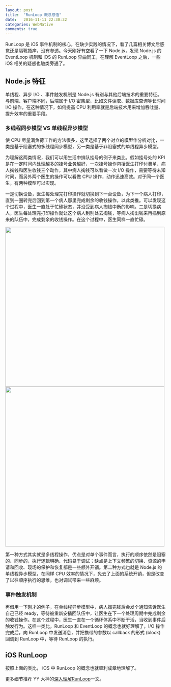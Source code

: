 ```yaml
---
layout: post
title:  "RunLoop 概念感悟"
date:   2016-11-11 22:30:32
categories: WebNative
comments: true
---
```

RunLoop 是 iOS 事件机制的核心，在缺少实践的情况下，看了几篇相关博文后感觉还是隔靴搔痒，没有参透。今天刚好有空看了一下 Node.js，发现 Node.js 的 EventLoop 机制和 iOS 的 RunLoop 异曲同工，在理解 EventLoop 之后，一些 iOS 相关的疑惑也触类旁通了。

## Node.js 特征

单线程、异步 I/O 、事件触发机制是 Node.js 有别与其他后端技术的重要特征。与前端、客户端不同，后端属于 I/O 密集型，比如文件读取、数据库查询等长时间 I/O 操作，在这种情况下，如何提高 CPU 利用率就是后端技术用来增加吞吐量、提升效率的重要手段。

### 多线程同步模型 VS 单线程异步模型

使 CPU 尽量满负荷工作的方法很多，这里选择了两个对立的模型作分析对比，一类是基于阻塞式的多线程同步模型，另一类是基于非阻塞式的单线程异步模型。

为理解这两类情况，我们可以用生活中排队挂号的例子来类比。假如挂号处的 KPI 是在一定时间内处理越多的挂号业务越好，一次挂号操作包括医生打印付费单、病人掏钱和医生收钱三个动作，其中病人掏钱可以看做一次 I/O 操作，需要等待未知时间，而另外两个医生的操作可以看做 CPU 操作，动作迅速高效。对于同一个医生，有两种模型可以实现。

一是切换设备，医生每处理完打印操作就切换到下一台设备，为下一个病人打印，直到一圈转完后回到第一个病人那里完成剩余的收钱操作，以此类推。可以发现这个过程中，医生一直处于忙碌状态，并没受到病人掏钱中断的影响。二是切换病人，医生每处理完打印操作就让这个病人到别处去掏钱，等病人掏出钱来再插到原来的队伍中，完成剩余的收钱操作。在这个过程中，医生同样一直忙碌。

<img src="{{ site.url }}/images/runloop-asynchronize-model.png" width="500px">

<img src="{{ site.url }}/images/runloop-multi-thread-model.png" width="500px">

第一种方式其实就是多线程操作，优点是对单个事件而言，执行的顺序依然是阻塞的、同步的，执行逻辑明确、代码易于调试；缺点是上下文频繁的切换、资源的申请和回收、现场的保护和恢复都是一些额外开销。第二种方式也就是 Node.js 的单线程异步模型，在同样 CPU 效率的情况下，免去了上面的系统开销，但是改变了以往顺序执行的思维，也对调试带来一些麻烦。

### 事件触发机制

再借用一下刚才的例子，在单线程异步模型中，病人掏完钱后会发个通知告诉医生自己已经 ready，等待被重新安插回队伍中，让医生在下一个处理周期中完成剩余的收钱操作。在这个过程中，医生一直在一个循环体系中不断干活，当收到事件后触发行为。这样一类比，RunLoop 和 EventLoop 的概念也就好理解了，I/O 操作完成后，向 RunLoop 中发送消息，并把携带的参数以 callback 的形式 (block) 回调到 RunLoop 中，等待 RunLoop 的执行。

## iOS RunLoop 

按照上面的类比， iOS 中 RunLoop 的概念也就顺利成章地理解了。

更多细节推荐 YY 大神的[深入理解RunLoop](http://blog.ibireme.com/2015/05/18/runloop/)一文。
